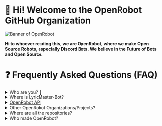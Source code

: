 # 👋 Hi! Welcome to the OpenRobot GitHub Organization
![Banner of OpenRobot](https://github.com/OpenRobot/.github/blob/main/assets/OpenRobot%20Banner%204.png?raw=true)

**Hi to whoever reading this, we are OpenRobot, where we make Open Source Robots, especially Discord Bots. We believe in the Future of Bots and Open Source.**

# ❓ Frequently Asked Questions (FAQ)
<details>
    <summary>Who are you? 🤔</summary>
    <ul>
        <br>
        We are OpenRobot, A non-profit free organization believing in Open Source and the Future of Robots to this world. Basically, we make open-sourced bots for you to check out the code and use it in your own projects! (But make sure to follow our licenses when using our code and also credit us if you use a large portion :>)
    </ul>
</details>

<details>
    <summary>Where is LyricMaster-Bot?</summary>
    <ul>
        <br>
        OpenRobot used to be called as LyricMaster-Bot. LyricMaster-Bot is the legacy of OpenRobot. 
        Since then, LyricMaster-Bot has been growing, with other partners.
        The developers and owners of LyricMaster-Bot was thinking to rename LyricMaster-Bot organization because:
        <ul>
            <li>LyricMaster-Bot organization was growing quickly with other bots than LyricMaster</li>
            <li>There was also other bots e.g M.S. Counter and Fifi</li>
        </ul>
        <br>
        The developers thought that this was the time to change the name of LyricMaster-Bot organization.
        We (<a href="https://github.com/proguy914629bot">proguy914629bot</a> and <a href="https://github.com/whyfai">whyfai</a>) searched for names available.
        <br>
        We brainstormed and thought about these ideas:
        <ul>
            <li>MemeStudios</li>
            <li>OpenBots</li>
            <li>OpenBot</li>
            <li>OpenProject</li>
            <li>OpenRobot</li>
            <li>OpenRobots</li>
            <li>OpenProjects</li>
            <li>OpenDeveloper</li>
            <li>OpenDevelopers</li>
        </ul>
        <br>
        We thought those options through one by one, and agreed that OpenRobot was the best. We didn't pick the others because of either 2 reasons:
        <ul>
            <li>The naming of it is bad</li>
            <li>It doesn't make sense with the context of the whole organization</li>
            <li>The names are already taken in GitHub</li>
        </ul>
        <br>
        So here we are, changing the whole organization system and name.
    </ul>
</details>

<details>
    <summary><a href="https://api.openrobot.xyz">OpenRobot API</a></summary>
    <ul>
        <br>
        What is powering the core of OpenRobot is our API, with tons of features such as Lyrics, OCR, and more.
        <br>
        While it is closed sourced, we are still accepting applications through our <a href="https://discord.com/users/759591316627128320">Discord Bot</a>. More info can be found on our <a href="https://api.openrobot.xyz/">API Docs</a>.
    </ul>
</details>

<details>
    <summary>Other OpenRobot Organizations/Projects?</summary>
    <ul>
        <br>
        <details>
            <summary><a href="https://web.roblox.com/groups/12428243/OpenRobot-Roblox">OpenRobot Roblox</a></summary>
            <ul>
                OpenRobot Roblox is the devision of OpenRobot found in GitHub. On Roblox, we create games. We vision to be better and create great games. We are currently working on a free-for-all game.
            </ul>
        </details>
        <details>
            <summary><a href="https://github.com/OpenRobot-Packages">OpenRobot Packages</a></summary>
            <ul>
                OpenRobot Packages is a official OpenRobot organization where we distribute Open Sourced packages, including:
                <ul>
                    <li><a href="https://github.com/OpenRobot-Packages/Python-API-Wrapper">OpenRobot Python API Wrapper</a></li>
                    <li><a href="https://github.com/OpenRobot-Packages/Python-Discord-Activities">OpenRobot Python Discord Activities</a></li>
                </ul>
                and more!
            </ul>
        </details>
    </ul>
</details>

<details>
    <summary>Where are all the repositories?</summary>
    <ul>
        <br>
        OpenRobot used to have around 20-30+ repositories. 
        Understanably so, <a href="https://github.com/whyfai">whyfai</a> removed the OpenRobot Organization, in result of <b><em>most</em></b> of OpenRobot's code being deleted, when we only had <b>some</b> backup left.
        <br>
        Though most OpenRobot Services such as our <a href="https://api.openrobot.xyz">API</a>, <a href="https://discord.com/users/759591316627128320">Discord Bot</a>, <a href="https://openrobot.xyz">Website</a>, Database and <a href="https://cdn.openrobot.xyz">CDN</a> are all still running perfectly fine.
    </ul>
</details>

<details>
    <summary>Who made OpenRobot?</summary>
    <ul>
        <br>
        Owners and/or Main Developers:
        <br>
        <ul>
            <li><a href="https://github.com/proguy914629bot">proguy914629bot</a></li>
            <li><a href="https://github.com/whyfai">whyfai</a></li>
        </ul>
        <br>
        <br>
        Other Developers:
        <br>
        <ul>
            <li><a href="https://github.com/alexiiycx1">Alex</a></li>
            <li><a href="https://github.com/Techrosity">Techrosity</a></li>
            <!-- <li><a href="https://github.com/Nalsra7">NalsrA</a></li> -->
            <!-- <li><a href="https://github.com/evandiscordbot">evanbot</a></li> -->
        </ul>
    </ul>
</details>